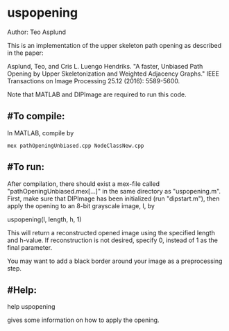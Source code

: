 # uspopening

Author:
Teo Asplund

This is an implementation of the upper skeleton path opening as described
in the paper:

Asplund, Teo, and Cris L. Luengo Hendriks.
"A faster, Unbiased Path Opening by Upper Skeletonization and Weighted
Adjacency Graphs."
IEEE Transactions on Image Processing 25.12 (2016): 5589-5600.

Note that MATLAB and DIPImage are required to run this code.

#To compile:
---------------
In MATLAB, compile by

    mex pathOpeningUnbiased.cpp NodeClassNew.cpp

#To run:
---------------
After compilation, there should exist a mex-file called
"pathOpeningUnbiased.mex[...]" in the same directory as "uspopening.m".
First, make sure that DIPImage has been initialized (run "dipstart.m"),
then apply the opening to an 8-bit grayscale image, I, by

   uspopening(I, length, h, 1)

This will return a reconstructed opened image using the specified length
and h-value. If reconstruction is not desired, specify 0, instead of 1 as
the final parameter.

You may want to add a black border around your image as a preprocessing
step.

#Help:
---------------

   help uspopening

gives some information on how to apply the opening.
